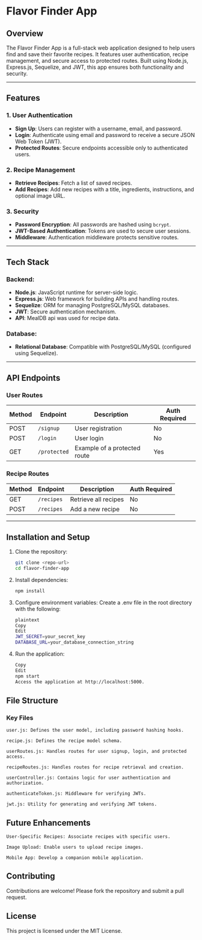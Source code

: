 # Flavor Finder App

## Overview
The Flavor Finder App is a full-stack web application designed to help users find and save their favorite recipes. It features user authentication, recipe management, and secure access to protected routes. Built using Node.js, Express.js, Sequelize, and JWT, this app ensures both functionality and security.

---

## Features
### 1. User Authentication
- **Sign Up**: Users can register with a username, email, and password.
- **Login**: Authenticate using email and password to receive a secure JSON Web Token (JWT).
- **Protected Routes**: Secure endpoints accessible only to authenticated users.

### 2. Recipe Management
- **Retrieve Recipes**: Fetch a list of saved recipes.
- **Add Recipes**: Add new recipes with a title, ingredients, instructions, and optional image URL.

### 3. Security
- **Password Encryption**: All passwords are hashed using `bcrypt`.
- **JWT-Based Authentication**: Tokens are used to secure user sessions.
- **Middleware**: Authentication middleware protects sensitive routes.

---

## Tech Stack
### Backend:
- **Node.js**: JavaScript runtime for server-side logic.
- **Express.js**: Web framework for building APIs and handling routes.
- **Sequelize**: ORM for managing PostgreSQL/MySQL databases.
- **JWT**: Secure authentication mechanism.
- **API**: MealDB api was used for recipe data.

### Database:
- **Relational Database**: Compatible with PostgreSQL/MySQL (configured using Sequelize).

---

## API Endpoints

### User Routes
| Method | Endpoint       | Description                 | Auth Required |
|--------|----------------|-----------------------------|---------------|
| POST   | `/signup`      | User registration           | No            |
| POST   | `/login`       | User login                  | No            |
| GET    | `/protected`   | Example of a protected route| Yes           |

### Recipe Routes
| Method | Endpoint       | Description                 | Auth Required |
|--------|----------------|-----------------------------|---------------|
| GET    | `/recipes`     | Retrieve all recipes        | No            |
| POST   | `/recipes`     | Add a new recipe            | No            |

---

## Installation and Setup

1. Clone the repository:
   ```bash
   git clone <repo-url>
   cd flavor-finder-app

2. Install dependencies:

    ```bash
    npm install

3. Configure environment variables: Create a .env file in the root directory with the following:

    ```bash
    plaintext
    Copy
    Edit
    JWT_SECRET=your_secret_key
    DATABASE_URL=your_database_connection_string

4. Run the application:

    ```bash
    Copy
    Edit
    npm start
    Access the application at http://localhost:5000.

## File Structure
### Key Files
    user.js: Defines the user model, including password hashing hooks.

    recipe.js: Defines the recipe model schema.

    userRoutes.js: Handles routes for user signup, login, and protected access.

    recipeRoutes.js: Handles routes for recipe retrieval and creation.

    userController.js: Contains logic for user authentication and authorization.

    authenticateToken.js: Middleware for verifying JWTs.

    jwt.js: Utility for generating and verifying JWT tokens.



## Future Enhancements
    User-Specific Recipes: Associate recipes with specific users.

    Image Upload: Enable users to upload recipe images.

    Mobile App: Develop a companion mobile application.

## Contributing

Contributions are welcome! Please fork the repository and submit a pull request.

## License
This project is licensed under the MIT License.